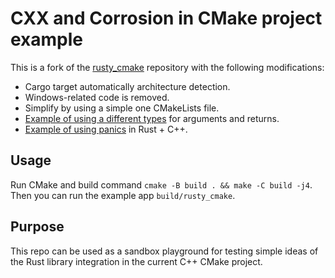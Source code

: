 # CXX and Corrosion in CMake project example

This is a fork of the [rusty_cmake](https://github.com/trondhe/rusty_cmake) repository with the following modifications:

 - Cargo target automatically architecture detection.
 - Windows-related code is removed.
 - Simplify by using a simple one CMakeLists file.
 - [Example of using a different types](https://github.com/geekbrother/cxx-corrosion-cmake/blob/2a981b2ec34ee4d4ffe261b1be07691f74c31a04/src/main.cpp#L8) for arguments and returns.
 - [Example of using panics](https://github.com/geekbrother/cxx-corrosion-cmake/blob/2a981b2ec34ee4d4ffe261b1be07691f74c31a04/src/main.cpp#L15) in Rust + C++.

## Usage

Run CMake and build command `cmake -B build . && make -C build -j4`. 
Then you can run the example app `build/rusty_cmake`.

## Purpose

This repo can be used as a sandbox playground for testing simple ideas of the Rust library integration in the current C++ CMake project.
